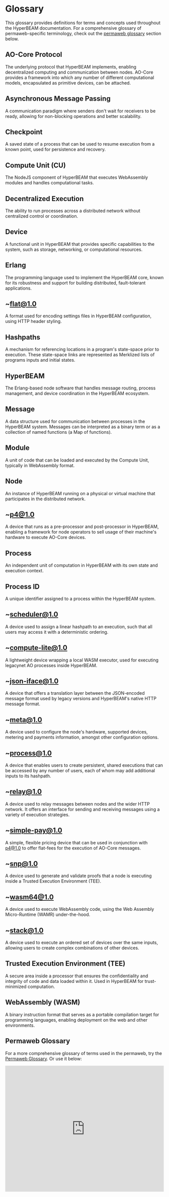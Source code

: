 # Glossary

This glossary provides definitions for terms and concepts used throughout the HyperBEAM documentation. For a comprehensive glossary of permaweb-specific terminology, check out the [permaweb glossary](#permaweb-glossary) section below.

## AO-Core Protocol
The underlying protocol that HyperBEAM implements, enabling decentralized computing and communication between nodes. AO-Core provides a framework into which any number of different computational models, encapsulated as primitive devices, can be attached.

## Asynchronous Message Passing
A communication paradigm where senders don't wait for receivers to be ready, allowing for non-blocking operations and better scalability.

## Checkpoint
A saved state of a process that can be used to resume execution from a known point, used for persistence and recovery.

## Compute Unit (CU)
The NodeJS component of HyperBEAM that executes WebAssembly modules and handles computational tasks.

## Decentralized Execution
The ability to run processes across a distributed network without centralized control or coordination.

## Device
A functional unit in HyperBEAM that provides specific capabilities to the system, such as storage, networking, or computational resources.

## Erlang
The programming language used to implement the HyperBEAM core, known for its robustness and support for building distributed, fault-tolerant applications.

## ~flat@1.0
A format used for encoding settings files in HyperBEAM configuration, using HTTP header styling.

## Hashpaths
A mechanism for referencing locations in a program's state-space prior to execution. These state-space links are represented as Merklized lists of programs inputs and initial states.

## HyperBEAM
The Erlang-based node software that handles message routing, process management, and device coordination in the HyperBEAM ecosystem.

## Message
A data structure used for communication between processes in the HyperBEAM system. Messages can be interpreted as a binary term or as a collection of named functions (a Map of functions).

## Module
A unit of code that can be loaded and executed by the Compute Unit, typically in WebAssembly format.

## Node
An instance of HyperBEAM running on a physical or virtual machine that participates in the distributed network.

## ~p4@1.0
A device that runs as a pre-processor and post-processor in HyperBEAM, enabling a framework for node operators to sell usage of their machine's hardware to execute AO-Core devices.

## Process
An independent unit of computation in HyperBEAM with its own state and execution context.

## Process ID
A unique identifier assigned to a process within the HyperBEAM system.

## ~scheduler@1.0
A device used to assign a linear hashpath to an execution, such that all users may access it with a deterministic ordering.

## ~compute-lite@1.0
A lightweight device wrapping a local WASM executor, used for executing legacynet AO processes inside HyperBEAM.

## ~json-iface@1.0
A device that offers a translation layer between the JSON-encoded message format used by legacy versions and HyperBEAM's native HTTP message format.

## ~meta@1.0
A device used to configure the node's hardware, supported devices, metering and payments information, amongst other configuration options.

## ~process@1.0
A device that enables users to create persistent, shared executions that can be accessed by any number of users, each of whom may add additional inputs to its hashpath.

## ~relay@1.0
A device used to relay messages between nodes and the wider HTTP network. It offers an interface for sending and receiving messages using a variety of execution strategies.

## ~simple-pay@1.0
A simple, flexible pricing device that can be used in conjunction with p4@1.0 to offer flat-fees for the execution of AO-Core messages.

## ~snp@1.0
A device used to generate and validate proofs that a node is executing inside a Trusted Execution Environment (TEE).

## ~wasm64@1.0
A device used to execute WebAssembly code, using the Web Assembly Micro-Runtime (WAMR) under-the-hood.

## ~stack@1.0
A device used to execute an ordered set of devices over the same inputs, allowing users to create complex combinations of other devices.

## Trusted Execution Environment (TEE)
A secure area inside a processor that ensures the confidentiality and integrity of code and data loaded within it. Used in HyperBEAM for trust-minimized computation.

## WebAssembly (WASM)
A binary instruction format that serves as a portable compilation target for programming languages, enabling deployment on the web and other environments.

## Permaweb Glossary

For a more comprehensive glossary of terms used in the permaweb, try the [Permaweb Glossary](https://glossary.arweave.net). Or use it below:


<style>
.dark-mode-iframe-container { display: none; }
.light-mode-iframe-container { display: block; }
[data-md-color-scheme="slate"] .light-mode-iframe-container { display: none; }
[data-md-color-scheme="slate"] .dark-mode-iframe-container { display: block; }

/* Explicitly handle default scheme */
[data-md-color-scheme="default"] .dark-mode-iframe-container { display: none; }
[data-md-color-scheme="default"] .light-mode-iframe-container { display: block; }
</style>

<div class="mt-6">
  <div class="light-mode-iframe-container">
    <iframe 
     id="glossary-frame-light" 
     src="https://glossary.arweave.net/?hide-header=true&bg-color=%23FFFFFF&text-color=%231A1A1A&link-color=%234DD171&heading-color=%233C3C3C&accent-color=%234DD171"
     width="100%" 
     height="400" 
     frameborder="0" 
     scrolling="no">
    </iframe>
  </div>
  <div class="dark-mode-iframe-container">
    <iframe 
     class="w-full"
	 width="100%" 
     height="400"  
	 frameborder="0" 
	 scrolling="no"
     src="https://glossary.arweave.net/?hide-header=true&bg-color=%231F2129&text-color=%23e0e0e0&link-color=%234DD171&heading-color=%23ffffff&accent-color=%234DD171&border-color=%23444444&hover-bg=%23222222&button-bg=%234DD171&button-text=%23ffffff&section-bg=%23333333&section-color=%23ffffff&category-bg=%23333333&category-text=%23ffffff&tag-bg=%234DD171&tag-text=%2318181B&secondary-text=%23a0a0a0&result-bg=%231e1e1e&result-hover=%23333333"
     >
    </iframe>
  </div>
</div>